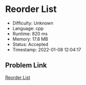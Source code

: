 # Reorder List

- Difficulty: Unknown
- Language: cpp
- Runtime: 820 ms
- Memory: 17.8 MB
- Status: Accepted
- Timestamp: 2022-01-08 12:04:17

## Problem Link
[Reorder List](https://leetcode.com/problems/reorder-list)

